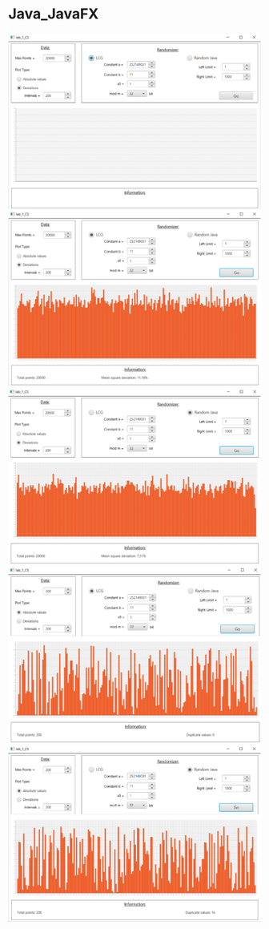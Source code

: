 # Java_JavaFX

### 

<img src="./photo_for_readme/1.png" width="600">
<img src="./photo_for_readme/2.png" width="600">
<img src="./photo_for_readme/3.png" width="600">
<img src="./photo_for_readme/4.png" width="600">
<img src="./photo_for_readme/5.png" width="600">
